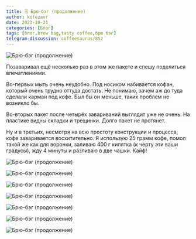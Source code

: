 ```yaml
---
title: 🗒 Брю-бэг (продолжение)
author: kofezavr
date: 2023-10-21
categories: [Блог]
tags: [блог,brew bag,tasty coffee,брю бэг]
telegram-discussion: coffeesaurus/852
--- 
```

![Брю-бэг (продолжение)](/assets/img/posts/23/10/bb-1.jpg)

Позаваривал ещё несколько раз в этом же пакете и спешу поделиться впечатлениями. 

Во-первых мыть очень неудобно. Под носиком набивается кофан, который очень трудно оттуда достать. Не понимаю, зачем аж до туда сделали карман под кофе. Был бы он меньше, таких проблем не возникло бы. 

Во-вторых пакет после четырёх завариваний выглядит уже не очень. На пластике видны складки и трещинки. Долго пакет не протянет. 

Ну и в третьих, несмотря на всю простоту конструкции и процесса, кофе заваривается восхитительно. Я использую 25 грамм кофе, помол такой же как для воронки, заливаю 400 г кипятка (к черту эти ваши градусы), жду 4 минуты и разливаю в две чашки. Кайф!

![Брю-бэг (продолжение)](/assets/img/posts/23/10/bb-2.jpg)

![Брю-бэг (продолжение)](/assets/img/posts/23/10/bb-3.jpg)

![Брю-бэг (продолжение)](/assets/img/posts/23/10/bb-4.jpg)

![Брю-бэг (продолжение)](/assets/img/posts/23/10/bb-5.jpg)

![Брю-бэг (продолжение)](/assets/img/posts/23/10/bb-6.jpg)

![Брю-бэг (продолжение)](/assets/img/posts/23/10/bb-7.jpg)

![Брю-бэг (продолжение)](/assets/img/posts/23/10/bb-8.jpg)